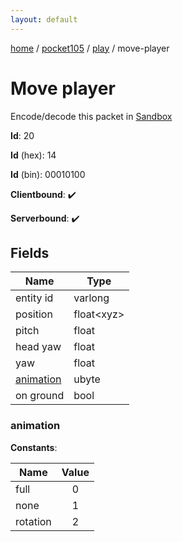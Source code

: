 ```yaml
---
layout: default
---
```


[home](/)  /  [pocket105](/protocol/pocket105)  /  [play](/protocol/pocket105/play)  /  move-player

# Move player

Encode/decode this packet in [Sandbox](../../../sandbox/pocket105#Play.MovePlayer)

**Id**: 20

**Id** (hex): 14

**Id** (bin): 00010100

**Clientbound**: ✔️

**Serverbound**: ✔️

## Fields

Name | Type
---|---
entity id | varlong
position | float&lt;xyz&gt;
pitch | float
head yaw | float
yaw | float
[animation](#animation) | ubyte
on ground | bool

### animation

**Constants**:

Name | Value
---|:---:
full | 0
none | 1
rotation | 2
